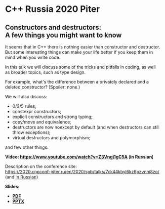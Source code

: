 # C++ Russia 2020 Piter

## Constructors and destructors:<br>A few things you might want to know

It seems that in C++ there is nothing easier than constructor and destructor. But some interesting things can make your life better if you keep them in mind when you write code.

In this talk we will discuss some of the tricks and pitfalls in coding, as well as broader topics, such as type design.

For example, what's the difference between a privately declared and a deleted constructor? (Spoiler: none.)

We will also discuss:

* 0/3/5 rules;
* constexpr constructors;
* explicit constructors and strong typing;
* copy/move and equivalence;
* destructors are now noexcept by default (and when destructors can still throw exceptions);
* virtual destructors and polymorphism;

and few other things.

**Video: [https://www.youtube.com/<wbr>watch?v=Z3Vngj1gC5A](https://www.youtube.com/watch?v=Z3Vngj1gC5A) (in Russian)**

Description on the conference site:\
[https://2020.cppconf-piter.ru/<wbr>en/<wbr>2020/<wbr>spb/<wbr>talks/<wbr>7ck44kbyl6kz6pzvnni8zo/](https://2020.cppconf-piter.ru/en/2020/spb/talks/7ck44kbyl6kz6pzvnni8zo/)\
(and [in Russian](https://2020.cppconf-piter.ru/2020/spb/talks/7ck44kbyl6kz6pzvnni8zo/))

**Slides:**
* **[PDF](Constructors%20and%20destructors-A%20few%20things%20you%20might%20want%20to%20know.pdf)**
* **[PPTX](Constructors%20and%20destructors-A%20few%20things%20you%20might%20want%20to%20know.pptx)**
